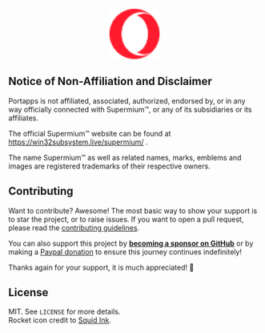 <p align="center"><img width="100" src="https://github.com/adeii/supermium-portable/blob/master/res/papp.png"></a></p>

## Notice of Non-Affiliation and Disclaimer

Portapps is not affiliated, associated, authorized, endorsed by, or in any way officially connected with Supermium™, or any of its subsidiaries or its affiliates.

The official Supermium™ website can be found at https://win32subsystem.live/supermium/ .

The name Supermium™ as well as related names, marks, emblems and images are registered trademarks of their respective owners.

## Contributing

Want to contribute? Awesome! The most basic way to show your support is to star the project, or to raise issues. If
you want to open a pull request, please read the [contributing guidelines](https://portapps.io/doc/contribute/).

You can also support this project by [**becoming a sponsor on GitHub**](https://github.com/sponsors/crazy-max) or by
making a [Paypal donation](https://www.paypal.me/crazyws) to ensure this journey continues indefinitely!

Thanks again for your support, it is much appreciated! :pray:

## License

MIT. See `LICENSE` for more details.<br />
Rocket icon credit to [Squid Ink](http://thesquid.ink).

